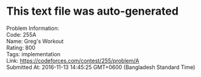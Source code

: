 # This text file was auto-generated  
  
Problem Information:  
Code: 255A  
Name: Greg's Workout  
Rating: 800  
Tags: implementation  
Link: https://codeforces.com/contest/255/problem/A  
Submitted At: 2016-11-13 14:45:25 GMT+0600 (Bangladesh Standard Time)  
